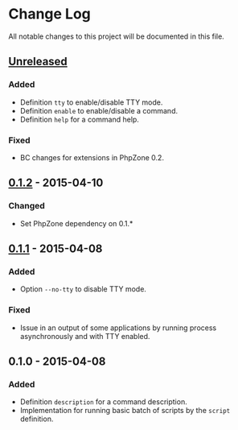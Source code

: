 # Change Log
All notable changes to this project will be documented in this file.

## [Unreleased][unreleased]
### Added
- Definition `tty` to enable/disable TTY mode.
- Definition `enable` to enable/disable a command.
- Definition `help` for a command help.

### Fixed
- BC changes for extensions in PhpZone 0.2.

## [0.1.2] - 2015-04-10
### Changed
- Set PhpZone dependency on 0.1.*

## [0.1.1] - 2015-04-08
### Added
- Option `--no-tty` to disable TTY mode.

### Fixed
- Issue in an output of some applications by running process asynchronously and with TTY enabled.

## 0.1.0 - 2015-04-08
### Added
- Definition `description` for a command description.
- Implementation for running basic batch of scripts by the `script` definition.

[unreleased]: https://github.com/phpzone/shell/compare/0.1.2...HEAD
[0.1.2]: https://github.com/phpzone/shell/compare/0.1.1...0.1.2
[0.1.1]: https://github.com/phpzone/shell/compare/0.1.0...0.1.1

